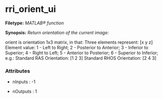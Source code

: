 # rri_orient_ui

**Filetype:** _MATLAB&reg; function_

**Synopsis:** _Return orientation of the current image:_

orient is orientation 1x3 matrix, in that:
Three elements represent: [x y z]
Element value:	1 - Left to Right; 2 - Posterior to Anterior;
3 - Inferior to Superior; 4 - Right to Left;
5 - Anterior to Posterior; 6 - Superior to Inferior;
e.g.:
Standard RAS Orientation:	[1 2 3]
Standard RHOS Orientation:	[2 4 3]


### Attributes


- nInputs : -1

- nOutputs : 1
